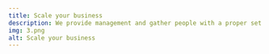 ```yaml
---
title: Scale your business
description: We provide management and gather people with a proper set of hard and soft skills. A dedicated team is a good option for growing businesses.
img: 3.png
alt: Scale your business
---
```

